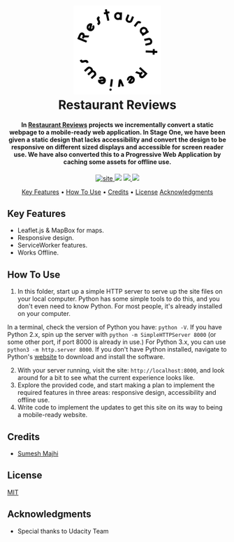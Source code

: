 <h1 align="center">
    <br>
    <a href="#"><img src="img/icon.png" alt="Omnifood" width="200"></a>
    <br>
    Restaurant Reviews
    <br>
</h1>

<h4 align="center">In <a href="https://majhirockzz.github.io/HTML5-and-CSS3-Project-5/" target="_blank">Restaurant Reviews</a> projects we incrementally convert a static webpage to a mobile-ready web application. In Stage One, we have been given a static design that lacks accessibility and convert the design to be responsive on different sized displays and accessible for screen reader use. We have also converted this to a Progressive Web Application by caching some assets for offline use.</h4>

<p align="center">
    <a href="https://majhirockzz.github.io/HTML5-and-CSS3-Project-1/">
        <img src="https://img.shields.io/badge/site-up%20and%20running-lightgrey.svg" alt="site">
    </a>
    <a href="https://github.com/MajhiRockzZ/HTML5-and-CSS3-Project-1/blob/master/LICENSE"><img src="https://img.shields.io/github/license/mashape/apistatus.svg"></a>
    <a href="https://github.com/MajhiRockzZ/HTML5-and-CSS3-Project-1/">
        <img src="https://img.shields.io/badge/repo%20size-2.12%20MB-blue.svg">
    </a>
    <a href="https://github.com/MajhiRockzZ/HTML5-and-CSS3-Project-1/">
        <img src="https://img.shields.io/github/commit-status/badges/shields/master/5d4ab86b1b5ddfb3c4a70a70bd19932c52603b8c.svg">
    </a>
</p>

<p align="center">
    <a href="#key-features">Key Features</a> •
    <a href="#how-to-use">How To Use</a> •
    <a href="#credits">Credits</a> •
    <a href="#license">License</a>
    <a href="#acknowledgments">Acknowledgments</a>
</p>

## Key Features

- Leaflet.js & MapBox for maps.
- Responsive design.
- ServiceWorker features.
- Works Offline.

## How To Use

1. In this folder, start up a simple HTTP server to serve up the site files on your local computer. Python has some simple tools to do this, and you don't even need to know Python. For most people, it's already installed on your computer. 

In a terminal, check the version of Python you have: `python -V`. If you have Python 2.x, spin up the server with `python -m SimpleHTTPServer 8000` (or some other port, if port 8000 is already in use.) For Python 3.x, you can use `python3 -m http.server 8000`. If you don't have Python installed, navigate to Python's [website](https://www.python.org/) to download and install the software.

2. With your server running, visit the site: `http://localhost:8000`, and look around for a bit to see what the current experience looks like.
3. Explore the provided code, and start making a plan to implement the required features in three areas: responsive design, accessibility and offline use.
4. Write code to implement the updates to get this site on its way to being a mobile-ready website.

## Credits

- [Sumesh Majhi](https://github.com/MajhiRockzZ)

## License

[MIT](https://github.com/MajhiRockzZ/FEND-Project-5/blob/master/LICENSE)

## Acknowledgments

- Special thanks to Udacity Team